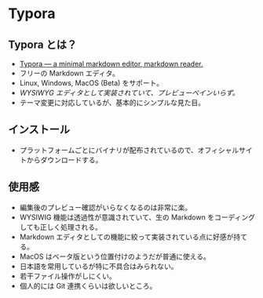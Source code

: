 # Typora

## Typora とは？

- [Typora — a minimal markdown editor, markdown reader.](https://typora.io/)
- フリーの Markdown エディタ。
- Linux, Windows, MacOS (Beta) をサポート。
- *WYSIWYG エディタとして実装されていて、プレビューペインいらず。*
- テーマ変更に対応しているが、基本的にシンプルな見た目。

## インストール

- プラットフォームごとにバイナリが配布されているので、オフィシャルサイトからダウンロードする。

## 使用感

- 編集後のプレビュー確認がいらなくなるのは非常に楽。
- WYSIWIG 機能は透過性が意識されていて、生の Markdown をコーディングしても正しく処理される。
- Markdown エディタとしての機能に絞って実装されている点に好感が持てる。
- MacOS はベータ版という位置付けのようだが普通に使える。
- 日本語を常用しているが特に不具合はみられない。
- 若干ファイル操作がしにくい。
- 個人的には Git 連携くらいは欲しいところ。